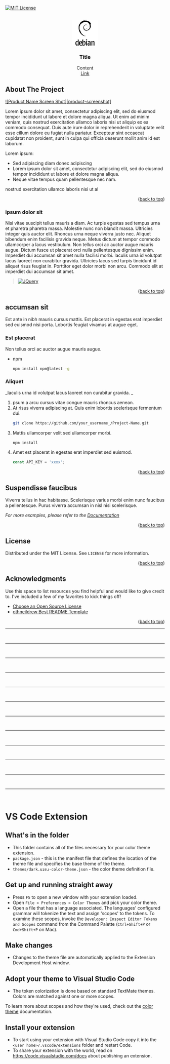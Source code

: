 [![MIT License][license-shield]][license-url]


<!-- PROJECT LOGO -->
<br />
<div align="center">
  <a href="">
    <img src="references/brand-debian.svg" alt="Logo" width="80" height="80">
  </a>

  <h3 align="center">Title</h3>

  <p align="center">Content
    <br />
    <a href="">Link</a>
  </p>
</div>


<!-- ABOUT THE PROJECT -->
## About The Project

[![Product Name Screen Shot][product-screenshot]](https://example.com)

Lorem ipsum dolor sit amet, consectetur adipiscing elit, sed do eiusmod tempor incididunt ut labore et dolore magna aliqua. Ut enim ad minim veniam, quis nostrud exercitation ullamco laboris nisi ut aliquip ex ea commodo consequat. Duis aute irure dolor in reprehenderit in voluptate velit esse cillum dolore eu fugiat nulla pariatur. Excepteur sint occaecat cupidatat non proident, sunt in culpa qui officia deserunt mollit anim id est laborum.

Lorem ipsum:

* Sed adipiscing diam donec adipiscing
* Lorem ipsum dolor sit amet, consectetur adipiscing elit, sed do eiusmod tempor incididunt ut labore et dolore magna aliqua. 
* Neque vitae tempus quam pellentesque nec nam.

nostrud exercitation ullamco laboris nisi ut al

<p align="right">(<a href="#readme-top">back to top</a>)</p>



### ipsum dolor sit

Nisi vitae suscipit tellus mauris a diam. Ac turpis egestas sed tempus urna et pharetra pharetra massa. Molestie nunc non blandit massa. Ultricies integer quis auctor elit. Rhoncus urna neque viverra justo nec. Aliquet bibendum enim facilisis gravida neque. Metus dictum at tempor commodo ullamcorper a lacus vestibulum. Non tellus orci ac auctor augue mauris augue. Dictum fusce ut placerat orci nulla pellentesque dignissim enim. Imperdiet dui accumsan sit amet nulla facilisi morbi. Iaculis urna id volutpat lacus laoreet non curabitur gravida. Ultricies lacus sed turpis tincidunt id aliquet risus feugiat in. Porttitor eget dolor morbi non arcu. Commodo elit at imperdiet dui accumsan sit amet.


> [![JQuery][JQuery.com]][JQuery-url]

<p align="right">(<a href="#readme-top">back to top</a>)</p>



<!-- GETTING STARTED -->
## accumsan sit

Est ante in nibh mauris cursus mattis. Est placerat in egestas erat imperdiet sed euismod nisi porta. Lobortis feugiat vivamus at augue eget.

### Est placerat

Non tellus orci ac auctor augue mauris augue. 
* npm
  ```sh
  npm install npm@latest -g
  ```

### Aliquet 

_Iaculis urna id volutpat lacus laoreet non curabitur gravida. _

1. psum a arcu cursus vitae congue mauris rhoncus aenean. 
2. At risus viverra adipiscing at. Quis enim lobortis scelerisque fermentum dui. 
   ```sh
   git clone https://github.com/your_username_/Project-Name.git
   ```
3. Mattis ullamcorper velit sed ullamcorper morbi. 
   ```sh
   npm install
   ```
4. Amet est placerat in egestas erat imperdiet sed euismod.
   ```js
   const API_KEY = 'xxxx';
   ```

<p align="right">(<a href="#readme-top">back to top</a>)</p>



<!-- USAGE EXAMPLES -->
## Suspendisse faucibus

Viverra tellus in hac habitasse. Scelerisque varius morbi enim nunc faucibus a pellentesque. Purus viverra accumsan in nisl nisi scelerisque.

_For more examples, please refer to the [Documentation](https://example.com)_

<p align="right">(<a href="#readme-top">back to top</a>)</p>


<!-- LICENSE -->
## License

Distributed under the MIT License. See `LICENSE` for more information.

<p align="right">(<a href="#readme-top">back to top</a>)</p>



<!-- ACKNOWLEDGMENTS -->
## Acknowledgments

Use this space to list resources you find helpful and would like to give credit to. I've included a few of my favorites to kick things off!

* [Choose an Open Source License](https://choosealicense.com)
* [othneildrew Best README Template](https://github.com/othneildrew/Best-README-Template)

<p align="right">(<a href="#readme-top">back to top</a>)</p>



<!-- MARKDOWN LINKS & IMAGES -->
<!-- https://www.markdownguide.org/basic-syntax/#reference-style-links -->
[license-shield]: https://img.shields.io/github/license/othneildrew/Best-README-Template.svg?style=for-the-badge
[license-url]: https://github.com/othneildrew/Best-README-Template/blob/master/LICENSE.txt
[JQuery.com]: https://img.shields.io/badge/jQuery-0769AD?style=for-the-badge&logo=jquery&logoColor=white
[JQuery-url]: https://jquery.com 

<hr noshade="" width="100%" /><br />
<hr noshade="" width="100%" /><br />
<hr noshade="" width="100%" /><br />
<hr noshade="" width="100%" /><br />
<hr noshade="" width="100%" /><br />
<hr noshade="" width="100%" /><br />
<hr noshade="" width="100%" /><br />
<hr noshade="" width="100%" /><br />
<hr noshade="" width="100%" /><br />
<hr noshade="" width="100%" /><br />
<hr noshade="" width="100%" /><br />
<hr noshade="" width="100%" /><br />

# VS Code Extension

## What's in the folder

* This folder contains all of the files necessary for your color theme extension.
* `package.json` - this is the manifest file that defines the location of the theme file and specifies the base theme of the theme.
* `themes/dark.uıɐɹ-color-theme.json` - the color theme definition file.

## Get up and running straight away

* Press `F5` to open a new window with your extension loaded.
* Open `File > Preferences > Color Themes` and pick your color theme.
* Open a file that has a language associated. The languages' configured grammar will tokenize the text and assign 'scopes' to the tokens. To examine these scopes, invoke the `Developer: Inspect Editor Tokens and Scopes` command from the Command Palette (`Ctrl+Shift+P` or `Cmd+Shift+P` on Mac).

## Make changes

* Changes to the theme file are automatically applied to the Extension Development Host window.

## Adopt your theme to Visual Studio Code

* The token colorization is done based on standard TextMate themes. Colors are matched against one or more scopes.

To learn more about scopes and how they're used, check out the [color theme](https://code.visualstudio.com/api/extension-guides/color-theme) documentation.

## Install your extension

* To start using your extension with Visual Studio Code copy it into the `<user home>/.vscode/extensions` folder and restart Code.
* To share your extension with the world, read on https://code.visualstudio.com/docs about publishing an extension.
